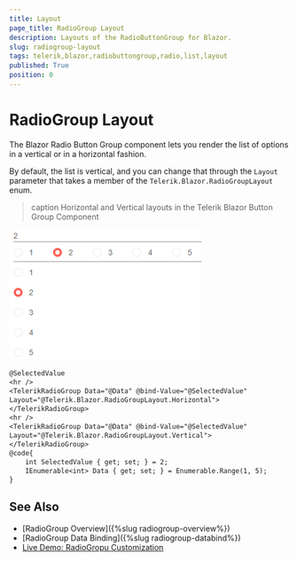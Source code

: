 ```yaml
---
title: Layout
page_title: RadioGroup Layout
description: Layouts of the RadioButtonGroup for Blazor.
slug: radiogroup-layout
tags: telerik,blazor,radiobuttongroup,radio,list,layout
published: True
position: 0
---
```


# RadioGroup Layout

The Blazor Radio Button Group component lets you render the list of options in a vertical or in a horizontal fashion.

By default, the list is vertical, and you can change that through the `Layout` parameter that takes a member of the `Telerik.Blazor.RadioGroupLayout` enum.

>caption Horizontal and Vertical layouts in the Telerik Blazor Button Group Component

![Layouts in the ButtonGroup component](images/radio-group-layout.png)

````CSHTML
@SelectedValue
<hr />
<TelerikRadioGroup Data="@Data" @bind-Value="@SelectedValue" Layout="@Telerik.Blazor.RadioGroupLayout.Horizontal"></TelerikRadioGroup>
<hr />
<TelerikRadioGroup Data="@Data" @bind-Value="@SelectedValue" Layout="@Telerik.Blazor.RadioGroupLayout.Vertical"></TelerikRadioGroup>
@code{
    int SelectedValue { get; set; } = 2;
    IEnumerable<int> Data { get; set; } = Enumerable.Range(1, 5);
}
````



## See Also

  * [RadioGroup Overview]({%slug radiogroup-overview%})
  * [RadioGroup Data Binding]({%slug radiogroup-databind%})
  * [Live Demo: RadioGropu Customization](https://demos.telerik.com/blazor-ui//radiogroup/customization)

